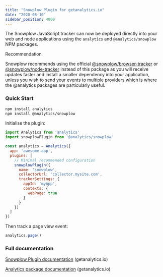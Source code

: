 ```yaml
---
title: "Snowplow Plugin for getanalytics.io"
date: "2020-08-10"
sidebar_position: 4000
---
```


The Snowplow JavaScript tracker can now be deployed directly into your web and node applications using the `analytics` and `@analytics/snowplow` NPM packages.

Recommendation

Snowplow recommends using the official [@snowplow/browser-tracker](/docs/collecting-data/collecting-from-own-applications/javascript-trackers/browser-tracker/index.md) or [@snowplow/node-tracker](/docs/collecting-data/collecting-from-own-applications/javascript-trackers/node-js-tracker/index.md) instead of this package as you will receive updates faster and install a smaller dependency into your application, unless you wish to send your events to multiple providers which is where the @analytics packages are particularly useful.

### Quick Start

```bash
npm install analytics
npm install @analytics/snowplow
```

Initialise the plugin:

```javascript
import Analytics from 'analytics'
import snowplowPlugin from '@analytics/snowplow'

const analytics = Analytics({
  app: 'awesome-app',
  plugins: [
    // Minimal recommended configuration
    snowplowPlugin({
      name: 'snowplow',
      collectorUrl: 'collector.mysite.com',
      trackerSettings: {
        appId: 'myApp',
        contexts: {
          webPage: true
        }
      }
    })
  ]
})
```

Then track a page view event:

```javascript
analytics.page()
```

### Full documentation

[Snowplow Plugin documentation](https://getanalytics.io/plugins/snowplow/) (getanalytics.io)

[Analytics package documentation](https://getanalytics.io/) (getanalytics.io)
